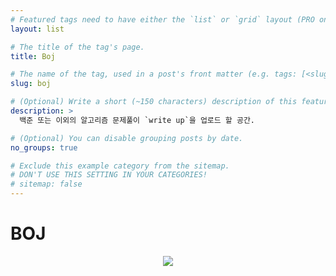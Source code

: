 ```yaml
---
# Featured tags need to have either the `list` or `grid` layout (PRO only).
layout: list

# The title of the tag's page.
title: Boj

# The name of the tag, used in a post's front matter (e.g. tags: [<slug>]).
slug: boj

# (Optional) Write a short (~150 characters) description of this featured tag.
description: >
  백준 또는 이외의 알고리즘 문제풀이 `write up`을 업로드 할 공간.

# (Optional) You can disable grouping posts by date.
no_groups: true

# Exclude this example category from the sitemap.
# DON'T USE THIS SETTING IN YOUR CATEGORIES!
# sitemap: false
---
```




# BOJ

<div align="center">
<a><img src= "http://mazassumnida.wtf/api/v2/generate_badge?boj=jh01love" href="https://solved.ac/jh01love"></a><br>
</div>
